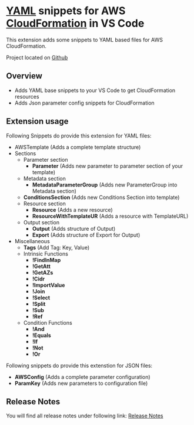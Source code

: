 # [YAML](http://yaml.org/) snippets for AWS [CloudFormation](https://aws.amazon.com/de/cloudformation/) in VS Code

This extension adds some snippets to YAML based files for AWS CloudFormation.

Project located on [Github](https://github.com/dthielking/aws-cloudformation-yaml)

## Overview

* Adds YAML base snippets to your VS Code to get CloudFormation resources
* Adds Json parameter config snippets for CloudFormation

## Extension usage

Following Snippets do provide this extension for YAML files:

* AWSTemplate (Adds a complete template structure)
* Sections
  * Parameter section
    * __Parameter__ (Adds new parameter to parameter section of your template)
  * Metadata section
    * __MetadataParameterGroup__ (Adds new ParameterGroup into Metadata section)
  * __ConditionsSection__ (Adds new Conditions Section into template)
  * Resource section
    * __Resource__ (Adds a new resource)
    * __ResourceWithTemplateUR__ (Adds a resource with TemplateURL)
  * Output section
    * __Output__ (Adds structure of Output)
    * __Export__ (Adds structure of Export for Output)
* Miscellaneous
  * __Tags__ (Add Tag: Key, Value)
  * Intrinsic Functions
    * __!FindInMap__
    * __!GetAtt__
    * __!GetAZs__
    * __!Cidr__
    * __!ImportValue__
    * __!Join__
    * __!Select__
    * __!Split__
    * __!Sub__
    * __!Ref__
  * Condition Functions
    * __!And__
    * __!Equals__
    * __!If__
    * __!Not__
    * __!Or__

Following snippets do provide this extenstion for JSON files:

* __AWSConfig__ (Adds a complete parameter configuration)
* __ParamKey__ (Adds new parameters to configuration file)

## Release Notes

You will find all release notes under following link:
[Release Notes](CHANGELOG.md)
